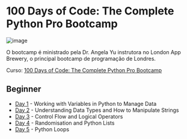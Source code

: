 # 100 Days of Code: The Complete Python Pro Bootcamp

![image](https://github.com/user-attachments/assets/fb9920fb-f108-46c7-80d9-d07706221838)

O bootcamp é ministrado pela Dr. Angela Yu instrutora no London App Brewery, o principal bootcamp de programação de Londres.

Curso: [100 Days of Code: The Complete Python Pro Bootcamp](https://www.udemy.com/course/100-days-of-code/?couponCode=24T1MT310325G3)

## Beginner
- [Day 1](https://github.com/joaohsilva416/100-Days-of-Code-Python/tree/main/Day%2001) - Working with Variables in Python to Manage Data
- [Day 2](https://github.com/joaohsilva416/100-Days-of-Code-Python/tree/main/Day%2002) - Understanding Data Types and How to Manipulate Strings
- [Day 3](https://github.com/joaohsilva416/100-Days-of-Code-Python/tree/main/Day%2003) - Control Flow and Logical Operators
- [Day 4](https://github.com/joaohsilva416/100-Days-of-Code-Python/tree/main/Day%2004) - Randomisation and Python Lists
- [Day 5](https://github.com/joaohsilva416/100-Days-of-Code-Python/tree/main/Day%2005) - Python Loops
